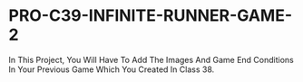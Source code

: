 # PRO-C39-INFINITE-RUNNER-GAME-2
In This Project, You Will Have To Add The Images And Game End Conditions In Your Previous Game Which You Created In Class 38.
